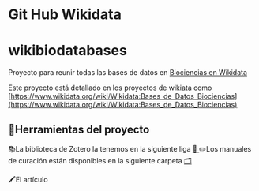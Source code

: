# Git Hub Wikidata

# wikibiodatabases

Proyecto para reunir todas las bases de datos en [Biociencias en Wikidata](https://es.wikipedia.org/wiki/Base_de_datos_biol%C3%B3gica)

Este proyecto está detallado en los proyectos de wikiata  como [https://www.wikidata.org/wiki/Wikidata:Bases_de_Datos_Biociencias](https://www.wikidata.org/wiki/Wikidata:Bases_de_Datos_Biociencias)

## 🧰Herramientas del proyecto

📚La biblioteca de Zotero la tenemos en la siguiente liga [🔗
](https://www.zotero.org/groups/4628198/wikibiodatabases/library)
✏️Los manuales de curación están disponibles en la siguiente carpeta [🗂](https://drive.google.com/drive/folders/1HeMLHmBXU7h6kr-CcoVs6PQKGv7yqiAN)

🖍El artículo 

